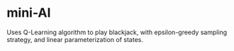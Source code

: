 # mini-AI
Uses Q-Learning algorithm to play blackjack, with epsilon-greedy sampling strategy, and linear parameterization of states. 
